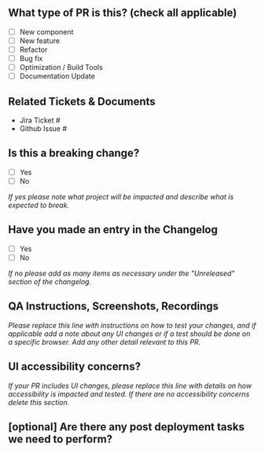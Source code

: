 <!--
     For Work In Progress Pull Requests, please use the Draft PR feature,
     see https://github.blog/2019-02-14-introducing-draft-pull-requests/ for further details.

     For a timely review/response, please avoid force-pushing additional
     commits if your PR already received reviews or comments.

     Before submitting a Pull Request, please ensure you've done the following:
     - 📖 Read the RDS Contributing Guide: (Coming soon)
     - 📖 Read the RDS Code of Conduct: (Coming soon)
     - 👷‍♀️ Create small PRs. In most cases this will be possible.
     - ✅ Provide tests for your changes.
     - 📝 Use descriptive commit messages.
     - 📗 Update any related documentation and include any relevant screenshots.

     NOTE: Pull Requests from forked repositories will need to be reviewed by
     a Forem Team member before any CI builds will run. Once your PR is approved
     with a `/ci` reply to the PR, it will be allowed to run subsequent builds without
     manual approval.
-->

## What type of PR is this? (check all applicable)

- [ ] New component
- [ ] New feature
- [ ] Refactor
- [ ] Bug fix
- [ ] Optimization / Build Tools
- [ ] Documentation Update

## Related Tickets & Documents

<!--
For pull requests that relate or close a Jira Ticket or Github Issue, please include them below.
-->

- Jira Ticket #
- Github Issue #

## Is this a breaking change?

- [ ] Yes
- [ ] No

_If yes please note what project will be impacted and describe what is expected to break._

## Have you made an entry in the Changelog

- [ ] Yes
- [ ] No

_If no please add as many items as necessary under the "Unreleased" section of the changelog._

## QA Instructions, Screenshots, Recordings

_Please replace this line with instructions on how to test your changes, and if applicable add a note
about any UI changes or if a test should be done on a specific browser. Add any other detail relevant to this PR._

## UI accessibility concerns?

_If your PR includes UI changes, please replace this line with details on how
accessibility is impacted and tested. If there are no accessibility concerns delete this section._

## [optional] Are there any post deployment tasks we need to perform?

